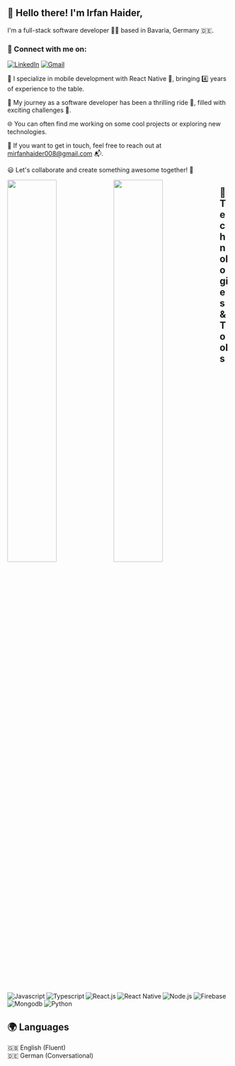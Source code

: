 ## 👋 Hello there! I'm Irfan Haider,

I'm a full-stack software developer 👨‍💻 based in Bavaria, Germany 🇩🇪.

### 🔗 Connect with me on:<br />

[<img alt="LinkedIn" src="https://img.shields.io/badge/linkedin-%230077B5.svg?style=for-the-badge&logo=linkedin&logoColor=white" />](https://www.linkedin.com/in/mirfanhaider/)
[<img alt="Gmail" src="https://img.shields.io/badge/Gmail-D14836?style=for-the-badge&logo=gmail&logoColor=white" />](mailto:mirfanhaider008@gmail.com)

💼 I specialize in mobile development with React Native 📱, bringing 4️⃣ years of experience to the table.

🚀 My journey as a software developer has been a thrilling ride 🎢, filled with exciting challenges 💪.

🌐 You can often find me working on some cool projects or exploring new technologies.

📧 If you want to get in touch, feel free to reach out at mirfanhaider008@gmail.com 📬.

😃 Let's collaborate and create something awesome together! 🤝

<img align="left" width="47%" src="https://github-readme-stats.vercel.app/api?username=irfanhaider008&show_icons=true&theme=radical" />
<img align="left" width="47%" src="https://github-readme-stats.vercel.app/api/top-langs/?username=irfanhaider008&layout=compact" />

## 🔧 Technologies & Tools

<img alt="Javascript" align="left" src="https://img.shields.io/badge/javascript-%23323330.svg?style=for-the-badge&logo=javascript&logoColor=%23F7DF1E" />
<img alt="Typescript" align="left"  src="https://img.shields.io/badge/typescript-%23007ACC.svg?style=for-the-badge&logo=typescript&logoColor=white" />
<img alt="Node.js"  src="https://img.shields.io/badge/node.js-6DA55F?style=for-the-badge&logo=node.js&logoColor=white" />
<img alt="React.js" align="left"  src="https://img.shields.io/badge/react-%2320232a.svg?style=for-the-badge&logo=react&logoColor=%2361DAFB" />
<img alt="React Native" align="left"  src="https://img.shields.io/badge/react_native-%2320232a.svg?style=for-the-badge&logo=react&logoColor=%2361DAFB" />
<img alt="Firebase" src="https://img.shields.io/badge/firebase-%2320232a.svg?style=for-the-badge&logo=firebase" />
<img alt="Mongodb" src="https://img.shields.io/badge/mongodb-%2335495e.svg?style=for-the-badge&logo=mongodb&logoColor=%234FC08D" />
<img alt="Python" src="https://img.shields.io/badge/python-3670A0?style=for-the-badge&logo=python&logoColor=ffdd54" />


## 🌍 Languages

🇬🇧 English (Fluent)<br/>
🇩🇪 German (Conversational)
